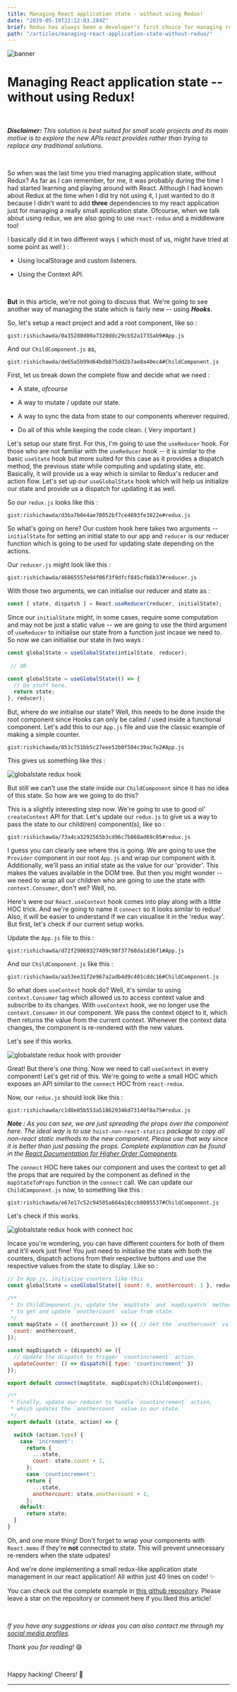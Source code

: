 ```yaml
---
title: Managing React application state - without using Redux!
date: "2019-05-19T22:12:03.284Z"
brief: Redux has always been a developer's first choice for managing react application state. In this article, we will discuss about managing global state of a react application without using our most loved library for the purpose.
path: "/articles/managing-react-application-state-without-redux/"
---
```



![banner](./banner.jpg)

# Managing React application state -- without using Redux!

<br />

***Disclaimer:*** *This solution is best suited for small scale projects and its main motive is to explore the new APIs react provides rather than trying to replace any traditional solutions.*

<br/>

So when was the last time you tried managing application state, without Redux? As far as I can remember, for me, it was probably during the time I had started learning and playing around with React. Although I had known about Redux at the time when I did try not using it, I just wanted to do it because I didn't want to add **three** dependencies to my react application just for managing a really small application state. Ofcourse, when we talk about using redux, we are also going to use `react-redux` and a middleware too!

I basically did it in two different ways ( which most of us, might have tried at some point as well ) :

* Using localStorage and custom listeners.

* Using the Context API.

<br>

**But** in this article, we're not going to discuss that. We're going to see another way of managing the state which is fairly new -- using ***Hooks***.

So, let's setup a react project and add a root component, like so :

`gist:rishichawda/0a35280d00a7320ddc29cb52a1735ab9#App.js`

And our `ChildComponent.js` as,

`gist:rishichawda/de65a5b99d64bdb875dd2b7ae8a40ec4#ChildComponent.js`

First, let us break down the complete flow and decide what we need :

* A state, *ofcourse*

* A way to mutate / update our state.

* A way to sync the data from state to our components wherever required.

* Do all of this while keeping the code clean. ( Very important )

Let's setup our state first. For this, I'm going to use the `useReducer` hook. For those who are not familiar with the `useReducer` hook -- it is similar to the basic `useState` hook but more suited for this case as it provides a dispatch method, the previous state while computing and updating state, etc. Basically, it will provide us a way which is similar to Redux's reducer and action flow. Let's set up our `useGlobalState` hook which will help us initialize our state and provide us a dispatch for updating it as well.

So our `redux.js` looks like this :

`gist:rishichawda/d3ba7b0e4ae70052bf7ce4693fe3822e#redux.js`

So what's going on here? Our custom hook here takes two arguments -- `initialState` for setting an initial state to our app and `reducer` is our reducer function which is going to be used for updating state depending on the actions. 

Our `reducer.js` might look like this : 

`gist:rishichawda/46865557e94f06f3f9dfcf845cfb6b37#reducer.js`

With those two arguments, we can initialise our reducer and state as :

```javascript
const [ state, dispatch ] = React.useReducer(reducer, initialState);
```

Since our `initialState` might, in some cases, require some computation and may not be just a static value -- we are going to use the third argument of `useReducer` to initialise our state from a function just incase we need to. So now we can initialise our state in two ways : 

```javascript
const globalState = useGlobalState(intialState, reducer);
 
 // OR

const globalState = useGlobalState(() => {
  // Do stuff here.
  return state;
}, reducer);
```

But, where do we initialise our state? Well, this needs to be done inside the root component since Hooks can only be called / used inside a functional component. Let's add this to our `App.js` file and use the classic example of making a simple counter.

`gist:rishichawda/853c751bb5c27eee52b0f504c39ac7e2#App.js`

This gives us something like this : 

![globalstate redux hook](./demo-with-globalstate-redux-hook.gif)

But still we can't use the state inside our `ChildComponent` since it has no idea of this state. So how are we going to do this?

This is a slightly interesting step now. We're going to use to good ol' `createContext` API for that. Let's update our `redux.js` to give us a way to pass the state to our child(ren) component(s), like so :

`gist:rishichawda/73a4ca3292565b3cd96c7b860ad69c85#redux.js`

I guess you can clearly see where this is going. We are going to use the `Provider` component in our root `App.js` and wrap our component with it. Additionally, we'll pass an initial state as the value for our 'provider'. This makes the values available in the DOM tree. But then you might wonder -- we need to wrap all our children who are going to use the state with `context.Consumer`, don't we? Well, no.

Here's were our `React.useContext` hook comes into play along with a little HOC trick. And we're going to name it `connect` so it looks similar to redux! Also, it will be easier to understand if we can visualise it in the 'redux way'. But first, let's check if our current setup works.

Update the `App.js` file to this :

`gist:rishichawda/d72f29069327409c98f37760da1d36f1#App.js`

And our `ChildComponent.js` like this :

`gist:rishichawda/aa53ee31f2e967a2adb4d9c401cddc16#ChildComponent.js`

So what does `useContext` hook do? Well, it's similar to using `context.Consumer` tag which allowed us to access context value and subscribe to its changes. With `useContext` hook, we no longer use the `context.Consumer` in our component. We pass the context object to it, which then returns the value from the current context. Whenever the context data changes, the component is re-rendered with the new values.

Let's see if this works.

![globalstate redux hook with provider](./demo-with-globalstate-redux-hook-provider.gif)

Great! But there's one thing. Now we need to call `useContext` in every component! Let's get rid of this. We're going to write a small HOC which exposes an API similar to the `connect` HOC from `react-redux`.

Now, our `redux.js` should look like this :

`gist:rishichawda/c1d8e05b553a518629346d73140f8a75#redux.js`

***Note :*** *As you can see, we are just spreading the props over the component here. The ideal way is to use `hoist-non-react-statics` package to copy all non-react static methods to the new component. Please use that way since it is better than just passing the props. Complete explanation can be found in the [React Documentation for Higher Order Components](https://reactjs.org/docs/higher-order-components.html#static-methods-must-be-copied-over).*

The `connect` HOC here takes our component and uses the context to get all the props that are required by the component as defined in the `mapStateToProps` function in the `connect` call. We can update our `ChildComponent.js` now, to something like this :

`gist:rishichawda/e67e17c52c94505a664a18ccb8005537#ChildComponent.js`

Let's check if this works.

![globalstate redux hook with connect hoc](./demo-with-connect-redux-hoc.gif)

Incase you're wondering, you can have different counters for both of them and it'll work just fine! You just need to initialise the state with both the counters, dispatch actions from their respective buttons and use the respective values from the state to display. Like so :

```jsx
// In App.js, initialise counters like this
const globalState = useGlobalState({ count: 0, anothercount: 1 }, reducer);

/**
 * In ChildComponent.js, update the `mapState` and `mapDispatch` methods
 * to get and update `anothercount` value from state.
 */
const mapState = ({ anothercount }) => ({ // Get the `anothercount` value from state.
  count: anothercount,
});

const mapDispatch = (dispatch) => ({
  // Update the dispatch to trigger `countincrement` action.
  updateCounter: () => dispatch({ type: 'countincrement' })
});

export default connect(mapState, mapDispatch)(ChildComponent);

/** 
 * Finally, update our reducer to handle `countincrement` action,
 * which updates the `anothercount` value in our state.
 */
export default (state, action) => {

  switch (action.type) {
    case 'increment':
      return {
        ...state,
        count: state.count + 1,
      };
      case 'countincrement':
      return {
        ...state,
        anothercount: state.anothercount + 1,
      };
    default:
      return state;
  }
}

```

Oh, and one more thing! Don't forget to wrap your components with `React.memo` if they're **not** connected to state. This will prevent unnecessary re-renders when the state udpates!

And we're done implementing a small redux-like application state management in our react application! All within just 40 lines on code! ✨

You can check out the complete example in [this github repository](https://github.com/rishichawda/globalstate-hook-example). Please leave a star on the repository or comment here if you liked this article!

<br />

*If you have any suggestions or ideas you can also contact me through my [social media profiles](/).*

*Thank you for reading!* 😄

<br/>

Happy hacking! Cheers! 🎉

<hr />
